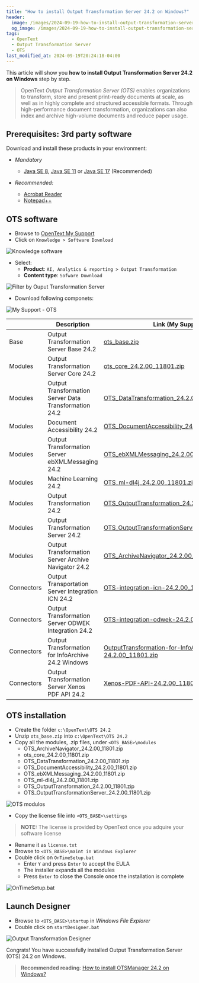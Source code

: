 ```yaml
---
title: "How to install Output Transformation Server 24.2 on Windows?"
header:
  image: /images/2024-09-19-how-to-install-output-transformation-server-24-2-on-windows/08-Output-Transformation-Designer.png
  og_image: /images/2024-09-19-how-to-install-output-transformation-server-24-2-on-windows/08-Output-Transformation-Designer.png
tags:
  - OpenText
  - Output Transformation Server
  - OTS
last_modified_at: 2024-09-19T20:24:18-04:00
---
```


This article will show you **how to install Output Transformation Server 24.2 on Windows** step by step.

> OpenText *Output Transformation Server (OTS)* enables organizations to transform, store and present 
> print-ready documents at scale, as well as in highly complete and structured accessible formats. 
> Through high-performance document transformation, organizations can also index and archive 
> high-volume documents and reduce paper usage.

## Prerequisites: 3rd party software

Download and install these products in your environment:

   - *Mandatory*
      - [Java SE 8](https://jdk.java.net/java-se-ri/8-MR5), [Java SE 11](https://jdk.java.net/java-se-ri/11-MR2) or [Java SE 17](https://jdk.java.net/java-se-ri/17) (Recommended)

   - *Recommended:*
	  - [Acrobat Reader](https://get.adobe.com/reader/)
	  - [Notepad++](https://notepad-plus-plus.org/downloads/)

## OTS software 

 - Browse to [OpenText My Support](https://support.opentext.com)
 - Click on `Knowledge > Software Download`

![Knowledge software](/images/2024-09-19-how-to-install-output-transformation-server-24-2-on-windows/01-knowledge-software.png)

   - Select:
      - **Product**: `AI, Analytics & reporting > Output Transformation`
      - **Content type**:  `Sofware Download`

![Filter by Ouput Transformation Server](/images/2024-09-19-how-to-install-output-transformation-server-24-2-on-windows/02-output-transformation-server-filter.png)

 - Download following componets:

![My Support - OTS](/images/2024-09-19-how-to-install-output-transformation-server-24-2-on-windows/04-mysupport.opentext.com-ots.png)

|               | Description                                           | Link (My Support)                                                                                              |
| ------------- | ----------------------------------------------------- | -------------------------------------------------------------------------------------------------------------- |
| Base          | Output Transformation Server Base 24.2                | [ots_base.zip](https://support.opentext.com/csm?id=kb_article_view&sys_kb_id=debb7ccb47750e10fd2258e5536d4372) |
| Modules       | Output Transformation Server Core 24.2                | [ots_core_24.2.00_11801.zip](https://support.opentext.com/csm?id=kb_article_view&sys_kb_id=b9faf84747750e10fd2258e5536d4306) |
| Modules       | Output Transformation Server Data Transformation 24.2 | [OTS_DataTransformation_24.2.00_11801.zip](https://support.opentext.com/csm?id=kb_article_view&sys_kb_id=cadbb04f47750e10fd2258e5536d4382) |
| Modules       | Document Accessibility 24.2                           | [OTS_DocumentAccessibility_24.2.00_11801.zip](https://support.opentext.com/csm?sys_kb_id=b40c708f47750e10fd2258e5536d43f7&id=kb_article_view&sysparm_rank=1&sysparm_tsqueryId=c82a8b7d470a829018d18ba5536d431e) |
| Modules       | Output Transformation Server ebXMLMessaging 24.2      | [OTS_ebXMLMessaging_24.2.00_11801.zip](https://support.opentext.com/csm?id=kb_article_view&sys_kb_id=afcc740747b50e10fd2258e5536d432c) |
| Modules       | Machine Learning 24.2                                 | [OTS_ml-dl4j_24.2.00_11801.zip](https://support.opentext.com/csm?sys_kb_id=f72c740347b50e10fd2258e5536d43cb&id=kb_article_view&sysparm_rank=1&sysparm_tsqueryId=d5e9c33d470a829018d18ba5536d43c2) |
| Modules       | Output Transformation 24.2                            | [OTS_OutputTransformation_24.2.00_11801.zip](https://support.opentext.com/csm?sys_kb_id=3d5cb44347b50e10fd2258e5536d4320&id=kb_article_view&sysparm_rank=1&sysparm_tsqueryId=5be9936f47724690f69d90a5536d43c1) |
| Modules       | Output Transformation Server 24.2                     | [OTS_OutputTransformationServer_24.2.00_11801.zip](https://support.opentext.com/csm?id=kb_article_view&sys_kb_id=ab29bc0f47350e10fd2258e5536d4322) |
| Modules       | Output Transformation Server Archive Navigator 24.2   | [OTS_ArchiveNavigator_24.2.00_11801.zip](https://support.opentext.com/csm?id=kb_article_view&sys_kb_id=393a380347750e10fd2258e5536d43f9) |
| Connectors    | Output Transportation Server Integration ICN 24.2     | [OTS-integration-icn-24.2.00_11801.zip](https://support.opentext.com/csm?id=kb_article_view&sys_kb_id=d9fcf04747b50e10fd2258e5536d438d) |
| Connectors    | Output Transformation Server ODWEK Integration 24.2   | [OTS-integration-odwek-24.2.00_11801.zip](https://support.opentext.com/csm?id=kb_article_view&sys_kb_id=8b6dbc8747b50e10fd2258e5536d43a4) |
| Connectors    | Output Transformation for InfoArchive 24.2 Windows    | [OutputTransformation-for-InfoArchive-24.2.00_11801.zip](https://support.opentext.com/csm?sys_kb_id=5a2eb0cb47b50e10fd2258e5536d43d5&id=kb_article_view&sysparm_rank=1&sysparm_tsqueryId=a9badfaf47724690f69d90a5536d4363) |
| Connectors    | Output Transformation Server Xenos PDF API 24.2       | [Xenos-PDF-API-24.2.00_11801.zip](https://support.opentext.com/csm?id=kb_article_view&sys_kb_id=d7ae748f47b50e10fd2258e5536d43ce) |

## OTS installation

   - Create the folder `c:\OpenText\OTS 24.2`
   - Unzip `ots_base.zip` into `c:\OpenText\OTS 24.2`
   - Copy all the modules, .zip files, under `<OTS_BASE>\modules`
      - OTS_ArchiveNavigator_24.2.00_11801.zip
      - ots_core_24.2.00_11801.zip
      - OTS_DataTransformation_24.2.00_11801.zip
      - OTS_DocumentAccessibility_24.2.00_11801.zip
      - OTS_ebXMLMessaging_24.2.00_11801.zip
      - OTS_ml-dl4j_24.2.00_11801.zip
      - OTS_OutputTransformation_24.2.00_11801.zip
      - OTS_OutputTransformationServer_24.2.00_11801.zip

![OTS modulos](/images/2024-09-19-how-to-install-output-transformation-server-24-2-on-windows/03-ots-23_4_modules.png)

   - Copy the license file into `<OTS_BASE>\settings`
 
> **NOTE:** The license is provided by OpenText once you adquire your software license
 
   - Rename it as `license.txt`
   - Browse to `<OTS_BASE>\maint in Windows Explorer`
   - Double click on `OnTimeSetup.bat`
      - Enter `Y` and press `Enter` to accept the EULA
      - The installer expands all the modules
      - Press `Enter` to close the Console once the installation is complete

![OnTimeSetup.bat](/images/2024-09-19-how-to-install-output-transformation-server-24-2-on-windows/06-OneTimeSetup.bat.png)

## Launch Designer

   - Browse to `<OTS_BASE>\startup` in *Windows File Explorer*
   - Double click on `startDesigner.bat`

![Output Transformation Designer](/images/2024-09-19-how-to-install-output-transformation-server-24-2-on-windows/08-Output-Transformation-Designer.png)

Congrats! You have successfully installed Output Transformation Server (OTS) 24.2 on Windows.


> **Recommended reading**: [How to install OTSManager 24.2 on Windows?](./2024-09-20-how-to-install-otsmanager-24-2-on-windows.md)
